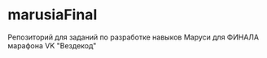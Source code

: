 # marusiaFinal
Репозиторий для заданий по разработке навыков Маруси для ФИНАЛА марафона VK "Вездекод"
